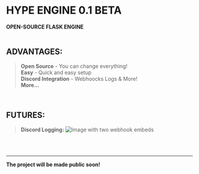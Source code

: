 # HYPE ENGINE 0.1 BETA
**OPEN-SOURCE FLASK ENGINE**
<br/><br/>

## ADVANTAGES:
> **Open Source** - You can change everything!<br/>
> **Easy** - Quick and easy setup<br/>
> **Discord Integration** - Webhoocks Logs & More!<br/>
> **More...**<br/>

<br/>

## FUTURES:
> **Discord Logging:**
> ![Image with two webhook embeds](https://media.discordapp.net/attachments/1157331303256039485/1157331315364986981/image.png?ex=65183847&is=6516e6c7&hm=7c266ab3f1db879cb0d7cb2f6cd32d63545d17f35b858c8f54767171015df18b&=)

<br/>
<br/>
<hr/>

**The project will be made public soon!**

